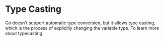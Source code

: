 # Type Casting

Go doesn’t support automatic type conversion, but it allows type casting, which is the process of explicitly changing the variable type. To learn more about typecasting
